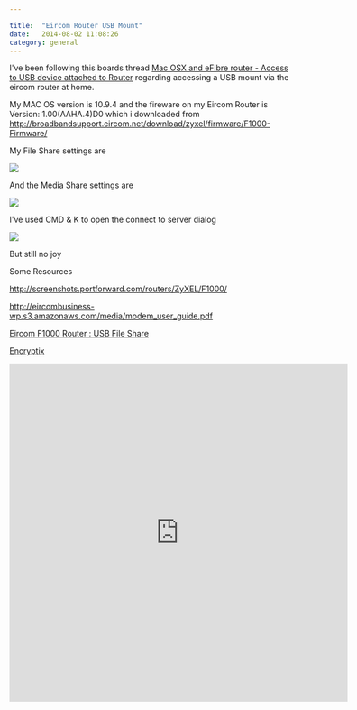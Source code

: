 ```yaml
---

title:  "Eircom Router USB Mount"
date:   2014-08-02 11:08:26
category: general
---
```


I've been following this boards thread [Mac OSX and eFibre router - Access to USB device attached to Router](http://www.boards.ie/vbulletin/showthread.php?t=2057111823) regarding accessing a USB mount via the eircom router at home.

My MAC OS version is 10.9.4 and the fireware on my Eircom Router is Version: 1.00(AAHA.4)D0 which i downloaded from http://broadbandsupport.eircom.net/download/zyxel/firmware/F1000-Firmware/

My File Share settings are

<img src="{{ site.url }}/assets/images/2014-08-02/file_share.png"/>

And the Media Share settings are

<img src="{{site.url}}/assets/images/2014-08-02/media_share.png"/>

I've used CMD & K to open the connect to server dialog

<img src="{{site.url}}/assets/images/2014-08-02/connect_to_server.png"/>

But still no joy

Some Resources

http://screenshots.portforward.com/routers/ZyXEL/F1000/

http://eircombusiness-wp.s3.amazonaws.com/media/modem_user_guide.pdf

[Eircom F1000 Router : USB File Share](http://www.boards.ie/vbulletin/showthread.php?t=2057109927)

[Encryptix](http://www.boards.ie/vbulletin/showpost.php?p=86600610&postcount=83)

<iframe width='600' height='600' frameborder='0' src='http://www.boards.ie/vbulletin/showpost.php?p=86600610&postcount=83'/>

http://www.boards.ie/vbulletin/showthread.php?p=86609237
